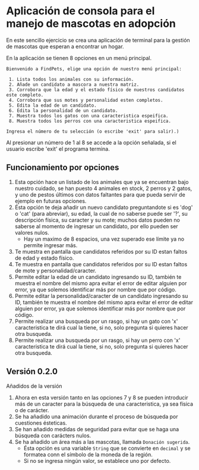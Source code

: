 # Aplicación de consola para el manejo de mascotas en adopción

En este sencillo ejercicio se crea una aplicación de terminal para la gestión de mascotas que esperan a encontrar un hogar.

En la aplicación se tienen 8 opciones en un menú principal.

```shell
Bienvenido a FindPets, elige una opción de nuestro menú principal:

 1. Lista todos los animales con su información.
 2. Añade un candidato a mascora a nuestra matriz.
 3. Corrobora que la edad y el estado físico de nuestros candidatos este completo.
 4. Corrobora que sus motes y personalidad esten completos.
 5. Edita la edad de un candidato.
 6. Edita la personalidad de un candidato.
 7. Muestra todos los gatos con una caracteristica espeifica.
 8. Muestra todos los perros con una caracteristica espeifica.

Ingresa el número de tu selección (o escribe 'exit' para salir).)
```

Al presionar un número de 1 al 8 se accede a la opción señalada, si el usuario escribe 'exit' el programa termina.

## Funcionamiento por opciones

1. Esta opción hace un listado de los animales que ya se encuentran bajo nuestro cuidado, se han puesto 4 animales en stock, 2 perros y 2 gatos, y uno de pestos últimos con datos faltantes para que pueda servir de ejemplo en futuras opciones.
2. Ésta opción te deja añadir un nuevo candidato preguntandote si es 'dog' o 'cat' (para abreviar), su edad, la cual de no saberse puede ser '?', su descripción física, su caracter y su mote; muchos datos pueden no saberse al momento de ingresar un candidato, por ello pueden ser valores nulos.
    - Hay un maximo de 8 espacios, una vez superado ese límite ya no permite ingresar más.
3. Te muestra en pantalla que candidatos referidos por su ID estan faltos de edad y estado físico.
4. Te muestra en pantalla que candidatos referidos por su ID estan faltos de mote y personalidad/caracter.
5. Permite editar la edad de un candidato ingresando su ID, también te muestra el nombre del mismo apra evitar el error de editar alguien por error, ya que solemos identificar más por nombre que por código.
6. Permite editar la personalidad/caracter de un candidato ingresando su ID, también te muestra el nombre del mismo apra evitar el error de editar alguien por error, ya que solemos identificar más por nombre que por código.
7. Permite realizar una busqueda por un rasgo, si hay un gato con 'x' caracteristica te dirá cual la tiene, si no, solo pregunta si quieres hacer otra busqueda.
8. Permite realizar una busqueda por un rasgo, si hay un perro con 'x' caracteristica te dirá cual la tiene, si no, solo pregunta si quieres hacer otra busqueda.

## Versión 0.2.0

Añadidos de la versión

1. Ahora en esta versión tanto en las opciones 7 y 8 se pueden introducir más de un caracter para la búsqueda de una caracteristica, ya sea física o de carácter.
2. Se ha añadido una animación durante el proceso de búsqueda por cuestiones ésteticas.
3. Se han añadido medidas de seguridad para evitar que se haga una búsqueda con carácters nulos.
4. Se ha añadido un área más a las mascotas, llamada `Donación sugerida`.
    - Ésta opción es una variable `String` que se convierte en `decimal` y se formatea conn el símbolo de la moneda de la región.
    - Si no se ingresa ningún valor, se establece uno por defecto.
